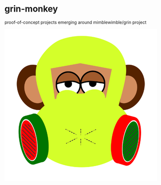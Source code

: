 # grin-monkey

proof-of-concept projects emerging around mimblewimble/grin project

![grin monkey](gas_mask.png)
